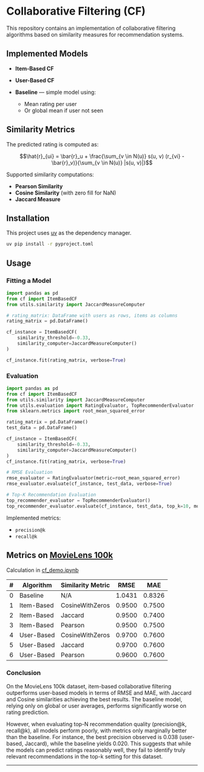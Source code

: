 # Collaborative Filtering (CF)

This repository contains an implementation of collaborative filtering algorithms based on similarity measures for recommendation systems.

## Implemented Models

* **Item-Based CF**
* **User-Based CF**
* **Baseline** — simple model using:

  * Mean rating per user
  * Or global mean if user not seen

## Similarity Metrics

The predicted rating is computed as:
```math
\hat{r}_{ui} = \bar{r}_u + \frac{\sum_{v \in N(u)} s(u, v) (r_{vi} - \bar{r}_v)}{\sum_{v \in N(u)} |s(u, v)|}
```
Supported similarity computations:

* **Pearson Similarity**
* **Cosine Similarity** (with zero fill for NaN)
* **Jaccard Measure**

## Installation

This project uses [uv](https://github.com/astral-sh/uv) as the dependency manager.
```bash
uv pip install -r pyproject.toml
```

## Usage

### Fitting a Model

```python
import pandas as pd
from cf import ItemBasedCF
from utils.similarity import JaccardMeasureComputer

# rating_matrix: DataFrame with users as rows, items as columns
rating_matrix = pd.DataFrame()

cf_instance = ItemBasedCF(
    similarity_threshold=-0.33,
    similarity_computer=JaccardMeasureComputer()
)

cf_instance.fit(rating_matrix, verbose=True)
```

### Evaluation

```python
import pandas as pd
from cf import ItemBasedCF
from utils.similarity import JaccardMeasureComputer
from utils.evaluation import RatingEvaluator, TopRecommenderEvaluator
from sklearn.metrics import root_mean_squared_error

rating_matrix = pd.DataFrame()
test_data = pd.DataFrame()

cf_instance = ItemBasedCF(
    similarity_threshold=-0.33,
    similarity_computer=JaccardMeasureComputer()
)
cf_instance.fit(rating_matrix, verbose=True)

# RMSE Evaluation
rmse_evaluator = RatingEvaluator(metric=root_mean_squared_error)
rmse_evaluator.evaluate(cf_instance, test_data, verbose=True)

# Top-K Recommendation Evaluation
top_recommender_evaluator = TopRecommenderEvaluator()
top_recommender_evaluator.evaluate(cf_instance, test_data, top_k=10, mode='precision')
```

Implemented metrics:

* `precision@k`
* `recall@k`

## Metrics on [MovieLens 100k](https://www.kaggle.com/datasets/prajitdatta/movielens-100k-dataset)

Calculation in [cf_demo.ipynb](notebooks/cf_demo.ipynb)

| # | Algorithm  | Similarity Metric | RMSE   | MAE    |
| - | ---------- | ----------------- | ------ | ------ |
| 0 | Baseline   | N/A               | 1.0431 | 0.8326 |
| 1 | Item-Based | CosineWithZeros   | 0.9500 | 0.7500 |
| 2 | Item-Based | Jaccard           | 0.9500 | 0.7400 |
| 3 | Item-Based | Pearson           | 0.9500 | 0.7500 |
| 4 | User-Based | CosineWithZeros   | 0.9700 | 0.7600 |
| 5 | User-Based | Jaccard           | 0.9700 | 0.7600 |
| 6 | User-Based | Pearson           | 0.9600 | 0.7600 |

### Conclusion

On the MovieLens 100k dataset, item-based collaborative filtering outperforms 
user-based models in terms of RMSE and MAE, with Jaccard and Cosine similarities 
achieving the best results. The baseline model, relying only on global or user averages, 
performs significantly worse on rating prediction.

However, when evaluating top-N recommendation quality (precision@k, recall@k), 
all models perform poorly, with metrics only marginally better than the baseline. 
For instance, the best precision observed is 0.038 (user-based, Jaccard), 
while the baseline yields 0.020. This suggests that while the models can predict ratings 
reasonably well, they fail to identify truly relevant recommendations in the top-k setting 
for this dataset.

---


